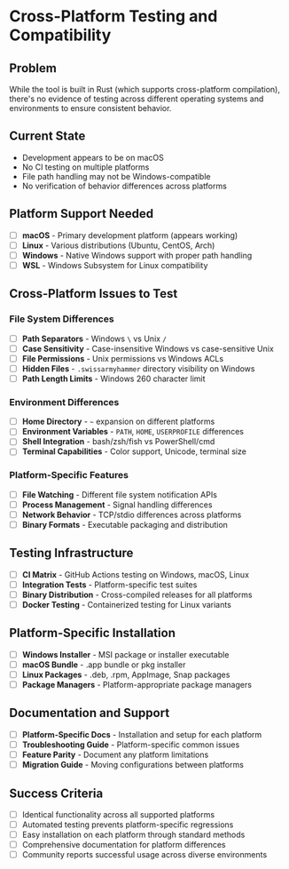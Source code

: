 # Cross-Platform Testing and Compatibility

## Problem
While the tool is built in Rust (which supports cross-platform compilation), there's no evidence of testing across different operating systems and environments to ensure consistent behavior.

## Current State
- Development appears to be on macOS
- No CI testing on multiple platforms
- File path handling may not be Windows-compatible
- No verification of behavior differences across platforms

## Platform Support Needed
- [ ] **macOS** - Primary development platform (appears working)
- [ ] **Linux** - Various distributions (Ubuntu, CentOS, Arch)
- [ ] **Windows** - Native Windows support with proper path handling
- [ ] **WSL** - Windows Subsystem for Linux compatibility

## Cross-Platform Issues to Test

### File System Differences
- [ ] **Path Separators** - Windows `\` vs Unix `/`
- [ ] **Case Sensitivity** - Case-insensitive Windows vs case-sensitive Unix
- [ ] **File Permissions** - Unix permissions vs Windows ACLs
- [ ] **Hidden Files** - `.swissarmyhammer` directory visibility on Windows
- [ ] **Path Length Limits** - Windows 260 character limit

### Environment Differences
- [ ] **Home Directory** - `~` expansion on different platforms
- [ ] **Environment Variables** - `PATH`, `HOME`, `USERPROFILE` differences
- [ ] **Shell Integration** - bash/zsh/fish vs PowerShell/cmd
- [ ] **Terminal Capabilities** - Color support, Unicode, terminal size

### Platform-Specific Features
- [ ] **File Watching** - Different file system notification APIs
- [ ] **Process Management** - Signal handling differences
- [ ] **Network Behavior** - TCP/stdio differences across platforms
- [ ] **Binary Formats** - Executable packaging and distribution

## Testing Infrastructure
- [ ] **CI Matrix** - GitHub Actions testing on Windows, macOS, Linux
- [ ] **Integration Tests** - Platform-specific test suites
- [ ] **Binary Distribution** - Cross-compiled releases for all platforms
- [ ] **Docker Testing** - Containerized testing for Linux variants

## Platform-Specific Installation
- [ ] **Windows Installer** - MSI package or installer executable
- [ ] **macOS Bundle** - .app bundle or pkg installer
- [ ] **Linux Packages** - .deb, .rpm, AppImage, Snap packages
- [ ] **Package Managers** - Platform-appropriate package managers

## Documentation and Support
- [ ] **Platform-Specific Docs** - Installation and setup for each platform
- [ ] **Troubleshooting Guide** - Platform-specific common issues
- [ ] **Feature Parity** - Document any platform limitations
- [ ] **Migration Guide** - Moving configurations between platforms

## Success Criteria
- [ ] Identical functionality across all supported platforms
- [ ] Automated testing prevents platform-specific regressions
- [ ] Easy installation on each platform through standard methods
- [ ] Comprehensive documentation for platform differences
- [ ] Community reports successful usage across diverse environments